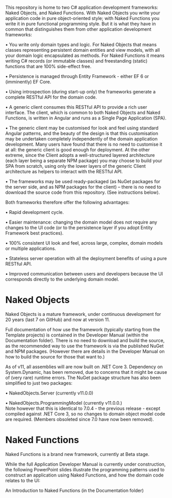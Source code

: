 This repository is home to two C# application development frameworks:  Naked Objects, and Naked Functions. With Naked Objects you write your application code in pure object-oriented style; with Naked Functions you write it in pure functional programming style.  But it is what they have in common that distinguishes them from other application development frameworks:

  •	You write only domain types and logic. For Naked Objects that means classes representing persistent domain entities and view models, with all your domain logic encapsulated as methods. For Naked Functions it means writing C# records (or immutable classes) and freestanding (static) functions that are 100% side-effect free. 

  •	Persistence is managed through Entity Framework - either EF 6 or (imminently) EF Core.

  •	Using introspection (during start-up only) the frameworks generate a complete RESTful API for the domain code.

  •	A generic client consumes this RESTful API to provide a rich user interface. The client, which is common to both Naked Objects and Naked Functions, is written in Angular and runs as a Single Page Application (SPA). 

  •	The generic client may be customised for look and feel using standard Angular patterns, and the beauty of the design is that this customisation may be undertaken completely independently of the domain application development. Many users have found that there is no need to customise it at all: the generic client is good enough for deployment. At the other extreme, since the Client adopts a well-structured layered architecture (each layer being a separate NPM package) you may choose to build your SPA from scratch, using only the lower layers of the generic Client architecture as helpers to interact with the RESTful API.

  •	The frameworks may be used ready-packaged (as NuGet packages for the server side, and as NPM packages for the client) – there is no need to download the source code from this repository. (See instructions below).

Both frameworks therefore offer the following advantages:

  •	Rapid development cycle.

  •	Easier maintenance: changing the domain model does not require any changes to the UI code (or to the persistence layer if you adopt Entity Framework best practices).

  •	100% consistent UI look and feel, across large, complex, domain models or multiple applications.

  •	Stateless server operation with all the deployment benefits of using a pure RESTful API.

  •	Improved communication between users and developers because the UI corresponds directly to the underlying domain model.

Naked Objects
=============
Naked Objects is a mature framework, under continuous development for 20 years (last 7 on GitHub) and now at version 11.

Full documentation of how use the framework (typically starting from the Template projects) is contained in the Developer Manual (within the Documentation folder).
There is no need to download and build the source, as the recommended way to use the framework is via the published NuGet and NPM packages. (However there are details in the Developer Manual on how to build the source for those that want to.)

As of v11, all assemblies will are now built on .NET Core 3. Dependency on System.Dynamic, has been removed, due to concerns that it might be cause of (very rare) runtime errors. The NuGet package structure has also been simplified to just two packages:

•	NakedObjects.Server (currently v11.0.0)

•	NakedObjects.ProgrammingModel (currently v11.0.0.)	 
	Note however that this is identical to 7.0.4 - the previous release - except compiled against .NET Core 3,
	so no changes to domain object model code are required. (Members obsoleted since 7.0 have now been removed).
	
Naked Functions
===============

Naked Functions is a brand new framework, currently at Beta stage.

While the full Application Developer Manual is currently under construction, the following PowerPoint slides illustrate the programming patterns used to construct an application using Naked Functions, and how the domain code relates to the UI:

An Introduction to Naked Functions (in the Documentation folder)



